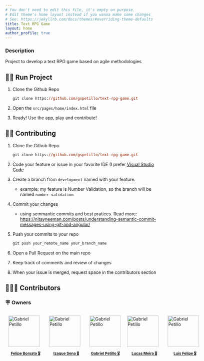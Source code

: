 ```yaml
---
# You don't need to edit this file, it's empty on purpose.
# Edit theme's home layout instead if you wanna make some changes
# See: https://jekyllrb.com/docs/themes/#overriding-theme-defaults
title: Text RPG Game
layout: home
author_profile: true
---
```


<!-- ### 🌐 Website

<a href="https://whatsappnumber.vercel.app/">https://whatsappnumber.vercel.app/</a> -->

### Description

Project to develop a text RPG game based on agile methodologies

## 🏃🏻 Run Project

1. Clone the Github Repo

   ```ps
   git clone https://github.com/gspetillo/text-rpg-game.git
   ```

2. Open the `src/pages/home/index.html` file

3. Ready! Use the app, play and contribute!

## 🤝🏻 Contributing

1. Clone the Github Repo

   ```ps
   git clone https://github.com/gspetillo/text-rpg-game.git
   ```

2. Code your feature or issue in your favorite IDE (I prefer [Visual Studio Code](https://code.visualstudio.com/)

3. Create a branch from `development` named with your feature.

   - example: my feature is Number Validation, so the branch will be named `number-validation`

4. Commit your changes

   - using semmantic commits and best pratices.
     Read more: https://nitayneeman.com/posts/understanding-semantic-commit-messages-using-git-and-angular/

5. Push your commits to your repo

   ```ps
   git push your_remote_name your_branch_name
   ```

6. Open a Pull Request on the main repo

7. Keep track of comments and review of changes

8. When your issue is merged, request space in the contributors section

## 🧑🏻‍💻 Contributors

### 🪧 Owners

<div style="display: flex; width: 1000px">
    <a href="https://www.linkedin.com/in/gspetillo/" style="margin: 10px;">
      <img src="https://icon-library.com/images/default-user-icon/default-user-icon-4.jpg" alt="Gabriel Petillo" width="100px"/>
      <p style="width: 110px; text-align: center; font-size: 12px; font-weight: bold">Felipe Borsato 🎖️</p>
   </a>
   <a href="https://www.linkedin.com/in/gspetillo/" style="margin: 10px;">
      <img src="https://icon-library.com/images/default-user-icon/default-user-icon-4.jpg" alt="Gabriel Petillo" width="100px"/>
      <p style="width: 110px; text-align: center; font-size: 12px; font-weight: bold">Izaque Sena 🎖️</p>
   </a>
   <a href="https://www.linkedin.com/in/gspetillo/" style="margin: 10px;">
      <img src="https://media-exp1.licdn.com/dms/image/C4D03AQG0nF7BqQzPKw/profile-displayphoto-shrink_800_800/0/1582063529353?e=1665014400&v=beta&t=CDWZxFElj3GJEfQ6NMIQl1umxW6-erTtFoIBuE2XB-0" alt="Gabriel Petillo" width="100px"/>
      <p style="width: 100px; text-align: center; font-size: 12px; font-weight: bold">Gabriel Petillo 🎖️</p>
   </a>
   <a href="https://www.linkedin.com/in/gspetillo/" style="margin: 10px;">
      <img src="https://icon-library.com/images/default-user-icon/default-user-icon-4.jpg" alt="Gabriel Petillo" width="100px"/>
      <p style="width: 110px; text-align: center; font-size: 12px; font-weight: bold">Lucas Meira 🎖️</p>
   </a>
   <a href="https://www.linkedin.com/in/gspetillo/" style="margin: 10px;">
      <img src="https://icon-library.com/images/default-user-icon/default-user-icon-4.jpg" alt="Gabriel Petillo" width="100px"/>
      <p style="width: 110px; text-align: center; font-size: 12px; font-weight: bold">Luis Felipe 🎖️</p>
   </a>
</div>

<!-- ### 💯 Contributors -->
